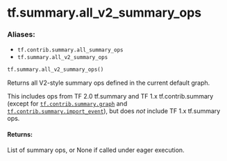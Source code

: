 <div itemscope itemtype="http://developers.google.com/ReferenceObject">
<meta itemprop="name" content="tf.summary.all_v2_summary_ops" />
<meta itemprop="path" content="Stable" />
</div>

# tf.summary.all_v2_summary_ops

### Aliases:

* `tf.contrib.summary.all_summary_ops`
* `tf.summary.all_v2_summary_ops`

``` python
tf.summary.all_v2_summary_ops()
```

Returns all V2-style summary ops defined in the current default graph.

This includes ops from TF 2.0 tf.summary and TF 1.x tf.contrib.summary (except
for <a href="../../tf/contrib/summary/graph.md"><code>tf.contrib.summary.graph</code></a> and <a href="../../tf/contrib/summary/import_event.md"><code>tf.contrib.summary.import_event</code></a>), but
does *not* include TF 1.x tf.summary ops.

#### Returns:

List of summary ops, or None if called under eager execution.